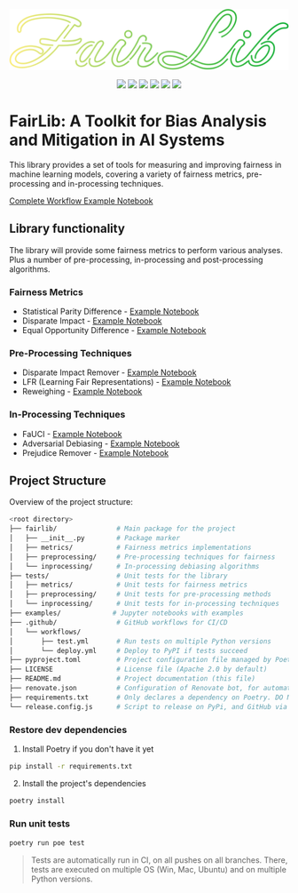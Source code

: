 <p align="center"><img src="assets/logo.svg"></p>
<p align="center">
    <img src="https://img.shields.io/badge/fairness-8A2BE2">
    <a href="https://www.python.org/"><img src="https://img.shields.io/badge/python-3670A0?style=flate&logo=python&logoColor=ffdd54"></a>   
    <a href="https://pytorch.org/"><img src="https://img.shields.io/badge/PyTorch-EE4C2C?style=flate&logo=pytorch&logoColor=white"></a>
    <a href="https://pandas.pydata.org/"><img src="https://img.shields.io/badge/-Pandas-150458?&logo=pandas"></a>
    <a href="https://jupyter.org/"><img src="https://img.shields.io/badge/Jupyter%20Notebook-F37626?style=flate&logo=jupyter&logoColor=white"></a>
    <a href="https://conventionalcommits.org"><img src="https://img.shields.io/badge/Conventional%20Commits-1.0.0-%23FE5196?logo=conventionalcommits"></a>
</p>


# FairLib: A Toolkit for Bias Analysis and Mitigation in AI Systems
This library provides a set of tools for measuring and improving fairness in machine learning models, covering a variety of fairness metrics, pre-processing and in-processing techniques.

[Complete Workflow Example Notebook](examples/demo_core_lib.ipynb)

## Library functionality
The library will provide some fairness metrics to perform various analyses. Plus a number of pre-processing, in-processing and post-processing algorithms.

### Fairness Metrics
- Statistical Parity Difference - [Example Notebook](examples/demo_statistical_parity_difference.ipynb)
- Disparate Impact - [Example Notebook](examples/demo_disparate_impact.ipynb)
- Equal Opportunity Difference - [Example Notebook](examples/demo_equality_of_opportunity.ipynb)

### Pre-Processing Techniques
- Disparate Impact Remover - [Example Notebook](examples/demo_disparate_impact_remover.ipynb)
- LFR (Learning Fair Representations) - [Example Notebook](examples/demo_lfr.ipynb)
- Reweighing - [Example Notebook](examples/demo_reweighing.ipynb)

### In-Processing Techniques
- FaUCI - [Example Notebook](examples/demo_fauci.ipynb)
- Adversarial Debiasing - [Example Notebook](examples/demo_adversarial_debiasing.ipynb)
- Prejudice Remover - [Example Notebook](examples/demo_prejudice_remover.ipynb)

## Project Structure

Overview of the project structure:

```bash
<root directory>
├── fairlib/               # Main package for the project
│   ├── __init__.py        # Package marker
│   ├── metrics/           # Fairness metrics implementations
│   ├── preprocessing/     # Pre-processing techniques for fairness
│   └── inprocessing/      # In-processing debiasing algorithms
├── tests/                 # Unit tests for the library
│   ├── metrics/           # Unit tests for fairness metrics
│   ├── preprocessing/     # Unit tests for pre-processing methods
│   └── inprocessing/      # Unit tests for in-processing techniques
├── examples/             # Jupyter notebooks with examples
├── .github/               # GitHub workflows for CI/CD
│   └── workflows/
│       ├── test.yml       # Run tests on multiple Python versions
│       └── deploy.yml     # Deploy to PyPI if tests succeed
├── pyproject.toml         # Project configuration file managed by Poetry
├── LICENSE                # License file (Apache 2.0 by default)
├── README.md              # Project documentation (this file)
├── renovate.json          # Configuration of Renovate bot, for automatic dependency updates
├── requirements.txt       # Only declares a dependency on Poetry. DO NOT EDIT THIS FILE
└── release.config.js      # Script to release on PyPi, and GitHub via semantic-release
```

### Restore dev dependencies

1. Install Poetry if you don't have it yet
```bash
pip install -r requirements.txt
```

2. Install the project's dependencies
```bash
poetry install
```

### Run unit tests
```bash
poetry run poe test
```

> Tests are automatically run in CI, on all pushes on all branches.
> There, tests are executed on multiple OS (Win, Mac, Ubuntu) and on multiple Python versions.
